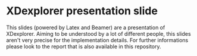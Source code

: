 XDexplorer presentation slide
============================

This slides (powered by Latex and Beamer) are a presentation of XDexplorer. Aiming
to be understood by a lot of different people, this slides aren't very precise
for the implementation details. For further informations please look to the
    report that is also available in this repository.
